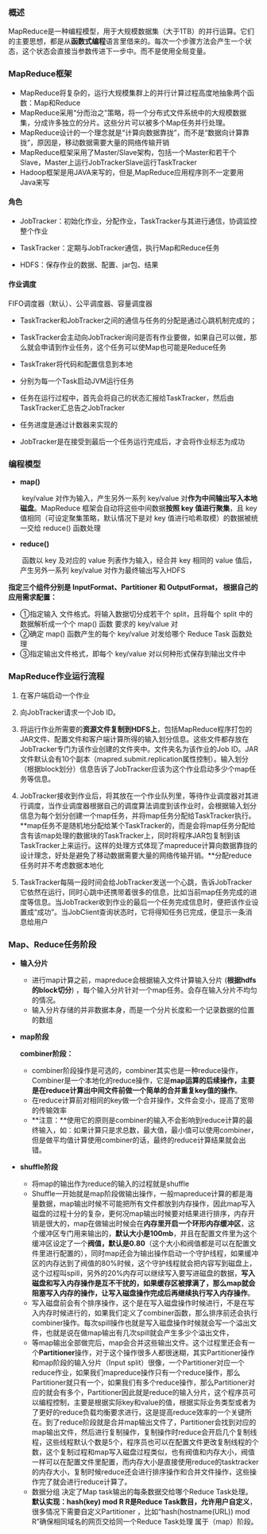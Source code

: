### 概述

​	MapReduce是一种编程模型，用于大规模数据集（大于1TB）的并行运算。它们的主要思想，都是从**函数式编程**语言里借来的。每次一个步骤方法会产生一个状态，这个状态会直接当参数传进下一步中。而不是使用全局变量。

### MapReduce框架

- MapReduce将复杂的，运行大规模集群上的并行计算过程高度地抽象两个函数：Map和Reduce
- MapReduce采用“分而治之”策略，将一个分布式文件系统中的大规模数据集，分成许多独立的分片。这些分片可以被多个Map任务并行处理。
- MapReduce设计的一个理念就是“计算向数据靠拢”，而不是“数据向计算靠拢”，原因是，移动数据需要大量的网络传输开销
- MapReduce框架采用了Master/Slave架构，包括一个Master和若干个Slave，Master上运行JobTrackerSlave运行TaskTracker
- Hadoop框架是用JAVA来写的，但是,MapReduce应用程序则不一定要用Java来写

#### 角色

- JobTracker：初始化作业，分配作业，TaskTracker与其进行通信，协调监控整个作业
- TaskTracker：定期与JobTracker通信，执行Map和Reduce任务

- HDFS：保存作业的数据、配置、jar包、结果

#### 作业调度

FIFO调度器（默认）、公平调度器、容量调度器

- TaskTracker和JobTracker之间的通信与任务的分配是通过心跳机制完成的；

- TaskTracker会主动向JobTracker询问是否有作业要做，如果自己可以做，那么就会申请到作业任务，这个任务可以使Map也可能是Reduce任务

- TaskTraker将代码和配置信息到本地

- 分别为每一个Task启动JVM运行任务

- 任务在运行过程中，首先会将自己的状态汇报给TaskTracker，然后由TaskTracker汇总告之JobTracker

- 任务进度是通过计数器来实现的

- JobTracker是在接受到最后一个任务运行完成后，才会将作业标志为成功

### 编程模型

- **map()**

  ​	key/value 对作为输入，产生另外一系列 key/value 对**作为中间输出写入本地磁盘**。MapReduce 框架会自动将这些中间数据**按照 key 值进行聚集**，且 key 值相同（可设定聚集策略，默认情况下是对 key 值进行哈希取模）的数据被统一交给 reduce() 函数处理

- **reduce()** 

  ​	函数以 key 及对应的 value 列表作为输入，经合并 key 相同的 value 值后，产生另外一系列 key/value 对作为最终输出写入HDFS

**指定三个组件分别是 InputFormat、Partitioner 和 OutputFormat， 根据自己的应用需求配置：**

- ①指定输入 文件格式。将输入数据切分成若干个 split，且将每个 split 中的数据解析成一个个 map() 函数 要求的 key/value 对
- ②确定 map() 函数产生的每个 key/value 对发给哪个 Reduce Task 函数处 理
- ③指定输出文件格式，即每个 key/value 对以何种形式保存到输出文件中

### MapReduce作业运行流程

1. 在客户端启动一个作业

2. 向JobTracker请求一个Job ID。

3. 将运行作业所需要的**资源文件复制到HDFS上**，包括MapReduce程序打包的JAR文件、配置文件和客户端计算所得的输入划分信息。这些文件都存放在JobTracker专门为该作业创建的文件夹中。文件夹名为该作业的Job ID。JAR文件默认会有10个副本（mapred.submit.replication属性控制）。输入划分（根据block划分）信息告诉了JobTracker应该为这个作业启动多少个map任务等信息。

4. JobTracker接收到作业后，将其放在一个作业队列里，等待作业调度器对其进行调度，当作业调度器根据自己的调度算法调度到该作业时，会根据输入划分信息为每个划分创建一个map任务，并将map任务分配给TaskTracker执行。**map任务不是随机地分配给某个TaskTracker的，而是会将map任务分配给含有该map处理的数据块的TaskTracker上，同时将程序JAR包复制到该TaskTracker上来运行。这样的处理方式体现了mapreduce计算向数据靠拢的设计理念，好处是避免了移动数据需要大量的网络传输开销。**分配reduce任务时并不考虑数据本地化

5. TaskTracker每隔一段时间会给JobTracker发送一个心跳，告诉JobTracker它依然在运行，同时心跳中还携带着很多的信息，比如当前map任务完成的进度等信息。当JobTracker收到作业的最后一个任务完成信息时，便把该作业设置成“成功”。当JobClient查询状态时，它将得知任务已完成，便显示一条消息给用户

###  Map、Reduce任务阶段

- **输入分片**

  - 进行map计算之前，mapreduce会根据输入文件计算输入分片 (**根据hdfs的block切分**) ，每个输入分片针对一个map任务。会存在输入分片不均匀的情况。
  - 输入分片存储的并非数据本身，而是一个分片长度和一个记录数据的位置的数组

- **map阶段**

  **combiner阶段：**

  - combiner阶段操作是可选的，combiner其实也是一种reduce操作，Combiner是一个本地化的reduce操作，它是**map运算的后续操作，主要是在reduce计算出中间文件前做一个简单的合并重复key值的操作**。
  - 在reduce计算前对相同的key做一个合并操作，文件会变小，提高了宽带的传输效率
  - **注意：**使用它的原则是combiner的输入不会影响到reduce计算的最终输入，如：如果计算只是求总数，最大值，最小值可以使用combiner，但是做平均值计算使用combiner的话，最终的reduce计算结果就会出错。

- **shuffle阶段**

  - 将map的输出作为reduce的输入的过程就是shuffle
  - Shuffle一开始就是map阶段做输出操作，一般mapreduce计算的都是海量数据，map输出时候不可能把所有文件都放到内存操作，因此map写入磁盘的过程十分的复杂，更何况map输出时候要对结果进行排序，内存开销是很大的，map在做输出时候会在**内存里开启一个环形内存缓冲区**，这个缓冲区专门用来输出的，**默认大小是100mb**，并且在配置文件里为这个缓冲区设定了一个**阀值，默认是0.80**（这个大小和阀值都是可以在配置文件里进行配置的），同时map还会为输出操作启动一个守护线程，如果缓冲区的内存达到了阀值的80%时候，这个守护线程就会把内容写到磁盘上，这个过程叫spill，另外的20%内存可以继续写入要写进磁盘的数据，**写入磁盘和写入内存操作是互不干扰的，如果缓存区被撑满了，那么map就会阻塞写入内存的操作，让写入磁盘操作完成后再继续执行写入内存操作**。
  - 写入磁盘前会有个排序操作，这个是在写入磁盘操作时候进行，不是在写入内存时候进行的，如果我们定义了combiner函数，那么排序前还会执行combiner操作。每次spill操作也就是写入磁盘操作时候就会写一个溢出文件，也就是说在做map输出有几次spill就会产生多少个溢出文件，
  - 等map输出全部做完后，map会合并这些输出文件。这个过程里还会有一个**Partitioner**操作，对于这个操作很多人都很迷糊，其实Partitioner操作和map阶段的输入分片（Input split）很像，一个Partitioner对应一个reduce作业，如果我们mapreduce操作只有一个reduce操作，那么Partitioner就只有一个，如果我们有多个reduce操作，那么Partitioner对应的就会有多个，Partitioner因此就是reduce的输入分片，这个程序员可以编程控制，主要是根据实际key和value的值，根据实际业务类型或者为了更好的reduce负载均衡要求进行，这是提高reduce效率的一个关键所在。到了reduce阶段就是合并map输出文件了，Partitioner会找到对应的map输出文件，然后进行复制操作，复制操作时reduce会开启几个复制线程，这些线程默认个数是5个，程序员也可以在配置文件更改复制线程的个数，这个复制过程和map写入磁盘过程类似，也有阀值和内存大小，阀值一样可以在配置文件里配置，而内存大小是直接使用reduce的tasktracker的内存大小，复制时候reduce还会进行排序操作和合并文件操作，这些操作完了就会进行reduce计算了。
  - 数据分组 决定了Map task输出的每条数据交给哪个Reduce Task处理。**默认实现：hash(key) mod R R是Reduce Task数目，允许用户自定义**，很多情况下需要自定义Partitioner ，比如“hash(hostname(URL)) mod R”确保相同域名的网页交给同一个Reduce Task处理 属于（map）阶段。

